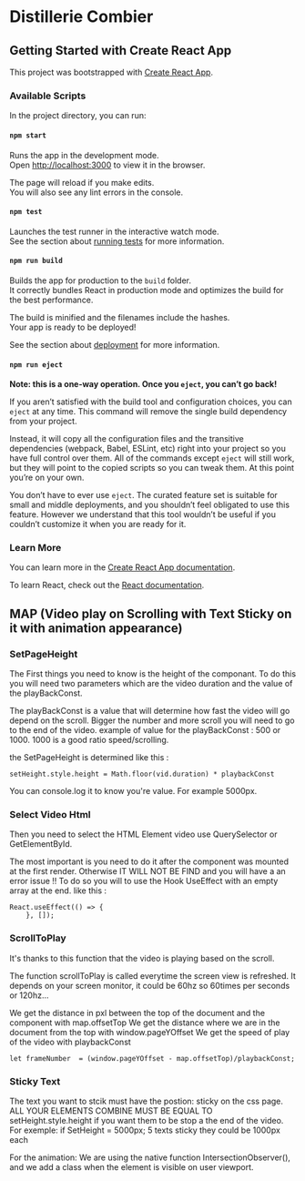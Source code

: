 # Distillerie Combier


## Getting Started with Create React App

This project was bootstrapped with [Create React App](https://github.com/facebook/create-react-app).

### Available Scripts

In the project directory, you can run:

#### `npm start`

Runs the app in the development mode.\
Open [http://localhost:3000](http://localhost:3000) to view it in the browser.

The page will reload if you make edits.\
You will also see any lint errors in the console.

#### `npm test`

Launches the test runner in the interactive watch mode.\
See the section about [running tests](https://facebook.github.io/create-react-app/docs/running-tests) for more information.

#### `npm run build`

Builds the app for production to the `build` folder.\
It correctly bundles React in production mode and optimizes the build for the best performance.

The build is minified and the filenames include the hashes.\
Your app is ready to be deployed!

See the section about [deployment](https://facebook.github.io/create-react-app/docs/deployment) for more information.

#### `npm run eject`

**Note: this is a one-way operation. Once you `eject`, you can’t go back!**

If you aren’t satisfied with the build tool and configuration choices, you can `eject` at any time. This command will remove the single build dependency from your project.

Instead, it will copy all the configuration files and the transitive dependencies (webpack, Babel, ESLint, etc) right into your project so you have full control over them. All of the commands except `eject` will still work, but they will point to the copied scripts so you can tweak them. At this point you’re on your own.

You don’t have to ever use `eject`. The curated feature set is suitable for small and middle deployments, and you shouldn’t feel obligated to use this feature. However we understand that this tool wouldn’t be useful if you couldn’t customize it when you are ready for it.

### Learn More

You can learn more in the [Create React App documentation](https://facebook.github.io/create-react-app/docs/getting-started).

To learn React, check out the [React documentation](https://reactjs.org/).



## MAP (Video play on Scrolling with Text Sticky on it with animation appearance)

### SetPageHeight

The First things you need to know is the height of the componant.
To do this you will need two parameters which are the video duration and the value of the playBackConst.

The playBackConst is a value that will determine how fast the video will go depend on the scroll.
Bigger the number and more scroll you will need to go to the end of the video.
example of value for the playBackConst : 500 or 1000. 1000 is a good ratio speed/scrolling.

the SetPageHeight is determined like this :

    setHeight.style.height = Math.floor(vid.duration) * playbackConst

You can console.log it to know you're value. For example 5000px.


### Select Video Html

Then you need to select the HTML Element video use QuerySelector or GetElementById.

The most important is you need to do it after the component was mounted at the first render. Otherwise IT WILL NOT BE FIND and you will have a an error issue !!
To do so you will to use the Hook UseEffect with an empty array at the end. like this :

    React.useEffect(() => {
        }, []);


### ScrollToPlay

It's thanks to this function that the video is playing based on the scroll.

The function scrollToPlay is called everytime the screen view is refreshed. It depends on your screen monitor, it could be 60hz so 60times per seconds or 120hz...

We get the distance in pxl between the top of the document and the component with map.offsetTop
We get the distance where we are in the document from the top with window.pageYOffset
We get the speed of play of the video with playbackConst

    let frameNumber  = (window.pageYOffset - map.offsetTop)/playbackConst;


### Sticky Text

The text you want to stcik must have the postion: sticky on the css page.
ALL YOUR ELEMENTS COMBINE MUST BE EQUAL TO setHeight.style.height
if you want them to be stop a the end of the video.
For exemple: if SetHeight = 5000px; 5 texts sticky they could be 1000px each


For the animation: 
We are using the native function IntersectionObserver(), and we add a class when the element is visible on user viewport.